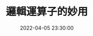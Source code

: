 ---
title: 邏輯運算子的妙用
date: 2022-04-05 23:30:00
tags: C C++
catalog: false # Table of Contents (TOC) 快捷鉚釘
# sticky: 999
ExternalLink: https://hackmd.io/@Kuihao/C-operator
showScroll: no
iframeHight: 2400px
# header-img: ""
---